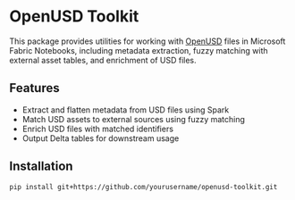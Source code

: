 # OpenUSD Toolkit

This package provides utilities for working with [OpenUSD](https://openusd.org/) files in Microsoft Fabric Notebooks, including metadata extraction, fuzzy matching with external asset tables, and enrichment of USD files.

## Features

- Extract and flatten metadata from USD files using Spark
- Match USD assets to external sources using fuzzy matching
- Enrich USD files with matched identifiers
- Output Delta tables for downstream usage

## Installation

```bash
pip install git+https://github.com/yourusername/openusd-toolkit.git